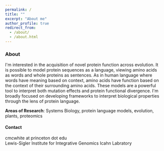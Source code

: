 ```yaml
---
permalink: /
title: ""
excerpt: "About me"
author_profile: true
redirect_from: 
  - /about/
  - /about.html
---
```



### About 

I'm interested in the acquisition of novel protein function across evolution. It is possible to model protein sequences as a language, viewing amino acids as words and whole proteins as sentences. As in human language where words have meaning based on context, amino acids have function based on the context of their surrounding amino acids. These models are a powerful tool to interpret both mutation effects and protein functional divergence. I'm broadly focused on developing frameworks to interpret biological properties through the lens of protein language. 

**Areas of Research**: Systems Biology, protein language models, evolution, plants, proteomics

#### Contact

cmcwhite at princeton dot edu  
Lewis-Sigler Institute for Integrative Genomics
Icahn Labratory


